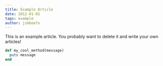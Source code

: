 ```yaml
---
title: Example Article
date: 2012-01-01
tags: example
author: jimboefx
---
```


This is an example article. You probably want to delete it and write your own articles!

```ruby
def my_cool_method(message)
  puts message
end
```

